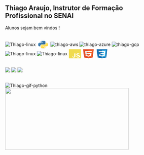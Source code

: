 ## Thiago Araujo, Instrutor de Formação Profissional no SENAI

Alunos sejam bem vindos !

<div style="display: inline_block"><br>
  
  <img align="center" alt="Thiago-linux" height="30" width="40"  src="https://cdn.jsdelivr.net/gh/devicons/devicon@latest/icons/linux/linux-original.svg" />         
  <img align="center" alt="Thiago-Python" height="30" width="40" src="https://raw.githubusercontent.com/devicons/devicon/master/icons/python/python-original.svg">
  <img align="center" alt="thiago-aws" height="30" width="40" src="https://cdn.jsdelivr.net/gh/devicons/devicon@latest/icons/amazonwebservices/amazonwebservices-plain-wordmark.svg" />
  <img align="center" alt="thiago-azure" height="30" width="40" src="https://cdn.jsdelivr.net/gh/devicons/devicon@latest/icons/azure/azure-original.svg" />
  <img align="center" alt="thiago-gcp" height="30" width="40" src="https://cdn.jsdelivr.net/gh/devicons/devicon@latest/icons/googlecloud/googlecloud-original.svg" />
  <img align="center" alt="Thiago-linux" height="30" width="40" src="https://cdn.jsdelivr.net/gh/devicons/devicon@latest/icons/wordpress/wordpress-plain-wordmark.svg" />
  <img align="center" alt="Thiago-linux" height="30" width="40" src="https://cdn.jsdelivr.net/gh/devicons/devicon@latest/icons/woocommerce/woocommerce-original.svg" />  
  <img align="center" alt="Thiago-Js" height="30" width="40" src="https://raw.githubusercontent.com/devicons/devicon/master/icons/javascript/javascript-plain.svg">
  <img align="center" alt="Thiago-HTML" height="30" width="40" src="https://raw.githubusercontent.com/devicons/devicon/master/icons/html5/html5-original.svg">
  <img align="center" alt="Thiago-CSS" height="30" width="40" src="https://raw.githubusercontent.com/devicons/devicon/master/icons/css3/css3-original.svg">              
          

</div>
  
  ##
 
<div> 
  
  <a href="https://www.instagram.com/armazemdebytes.oficial/" target="_blank"><img src="https://img.shields.io/badge/-Instagram-%23E4405F?style=for-the-badge&logo=instagram&logoColor=white" target="_blank"></a>
  <a href = "mailto:tecnologia.th.2021@gmail.com"><img src="https://img.shields.io/badge/-Gmail-%23333?style=for-the-badge&logo=gmail&logoColor=white" target="_blank"></a>
  <a href="https://www.linkedin.com/in/thiago-araujo-6a9957118/" target="_blank"><img src="https://img.shields.io/badge/-LinkedIn-%230077B5?style=for-the-badge&logo=linkedin&logoColor=white" target="_blank"></a> 
  
</div>

<div style="display: inline_block"><br>
  
<img alt="Thiago-gif-python" height="300" width="400" src="https://miro.medium.com/v2/resize:fit:720/format:webp/1*JyA8glLjg9sxRhon0wC_UQ.gif" />
<img width="400px" height="200px" align="left" src="https://github-readme-stats.vercel.app/api/top-langs/?username=AraujoTrader&layout=compact&hide_border=true&title_color=6474B9&text_color=937CD5&bg_color=0a0c10&thme=transparent" />

</div>
